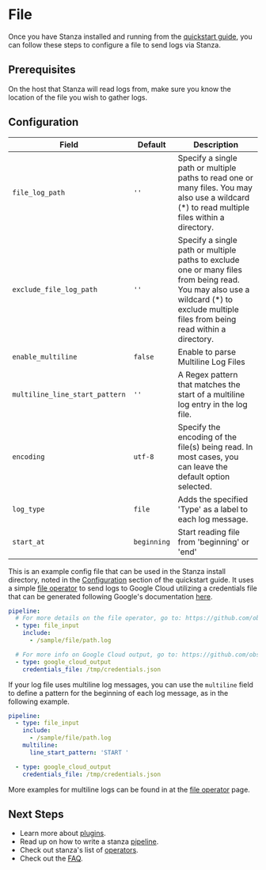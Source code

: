 # File

Once you have Stanza installed and running from the [quickstart guide](./README.md#quick-start), you can follow these steps to configure a file to send logs via Stanza.

## Prerequisites

On the host that Stanza will read logs from, make sure you know the location of the file you wish to gather logs.

## Configuration

| Field | Default | Description |
| --- | --- | --- |
| `file_log_path` | `''` | Specify a single path or multiple paths to read one or many files. You may also use a wildcard (*) to read multiple files within a directory. |
| `exclude_file_log_path` | `''` | Specify a single path or multiple paths to exclude one or many files from being read. You may also use a wildcard (*) to exclude multiple files from being read within a directory. |
| `enable_multiline` | `false` | Enable to parse Multiline Log Files |
| `multiline_line_start_pattern` | `''` | A Regex pattern that matches the start of a multiline log entry in the log file. |
| `encoding` | `utf-8` | Specify the encoding of the file(s) being read. In most cases, you can leave the default option selected. |
| `log_type` | `file` | Adds the specified 'Type' as a label to each log message. |
| `start_at` | `beginning` | Start reading file from 'beginning' or 'end' |

This is an example config file that can be used in the Stanza install directory, noted in the [Configuration](./README.md#Configuration) section of the quickstart guide. It uses a simple [file operator](/docs/operators/file_input.md) to send logs to Google Cloud utilizing a credentials file that can be generated following Google's documentation [here](https://cloud.google.com/iam/docs/creating-managing-service-account-keys).

```yaml
pipeline:
  # For more details on the file operator, go to: https://github.com/observIQ/stanza/blob/master/docs/operators/file_input.md
  - type: file_input
    include:
      - /sample/file/path.log

  # For more info on Google Cloud output, go to: https://github.com/observIQ/stanza/blob/master/docs/operators/google_cloud_output.md
  - type: google_cloud_output
    credentials_file: /tmp/credentials.json
```

If your log file uses multiline log messages, you can use the `multiline` field to define a pattern for the beginning of each log message, as in the following example.

```yaml
pipeline:
  - type: file_input
    include:
      - /sample/file/path.log
    multiline:
      line_start_pattern: 'START '

  - type: google_cloud_output
    credentials_file: /tmp/credentials.json
```

More examples for multiline logs can be found in at the [file operator](/docs/operators/file_input.md#multiline-file-input) page.

## Next Steps

- Learn more about [plugins](/docs/plugins.md).
- Read up on how to write a stanza [pipeline](/docs/pipeline.md).
- Check out stanza's list of [operators](/docs/operators/README.md).
- Check out the [FAQ](/docs/faq.md).
